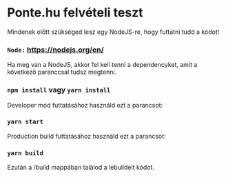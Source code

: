 # Ponte.hu felvételi teszt

Mindenek előtt szükséged lesz egy NodeJS-re, hogy futtatni tudd a kódot!
### `Node:` https://nodejs.org/en/

Ha meg van a NodeJS, akkor fel kell tenni a dependencyket, amit a következő paranccsal tudsz megtenni.
### `npm install` vagy `yarn install`

Developer mód futtatásához használd ezt a parancsot:
### `yarn start`

Production build futtatásához használd ezt a parancsot:
### `yarn build`

Ezután a /build mappában találod a lebuildelt kódot.
